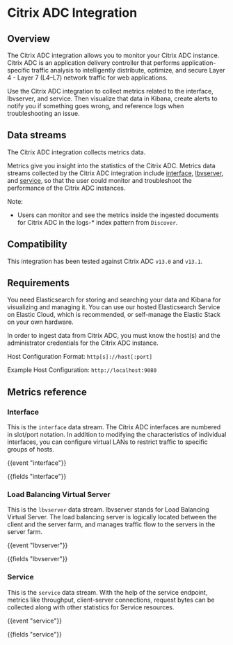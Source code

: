# Citrix ADC Integration

## Overview

The Citrix ADC integration allows you to monitor your Citrix ADC instance. Citrix ADC is an application delivery controller that performs application-specific traffic analysis to intelligently distribute, optimize, and secure Layer 4 - Layer 7 (L4–L7) network traffic for web applications.

Use the Citrix ADC integration to collect metrics related to the interface, lbvserver, and service. Then visualize that data in Kibana, create alerts to notify you if something goes wrong, and reference logs when troubleshooting an issue.

## Data streams

The Citrix ADC integration collects metrics data.

Metrics give you insight into the statistics of the Citrix ADC. Metrics data streams collected by the Citrix ADC integration include [interface](https://developer-docs.citrix.com/projects/netscaler-nitro-api/en/12.0/statistics/network/interface/), [lbvserver](https://developer-docs.citrix.com/projects/netscaler-nitro-api/en/12.0/statistics/lb/lbvserver/), and [service](https://developer-docs.citrix.com/projects/netscaler-nitro-api/en/12.0/statistics/basic/service/), so that the user could monitor and troubleshoot the performance of the Citrix ADC instances.

Note:
- Users can monitor and see the metrics inside the ingested documents for Citrix ADC in the logs-* index pattern from `Discover`.

## Compatibility

This integration has been tested against Citrix ADC `v13.0` and `v13.1`.

## Requirements

You need Elasticsearch for storing and searching your data and Kibana for visualizing and managing it. You can use our hosted Elasticsearch Service on Elastic Cloud, which is recommended, or self-manage the Elastic Stack on your own hardware.

In order to ingest data from Citrix ADC, you must know the host(s) and the administrator credentials for the Citrix ADC instance.

Host Configuration Format: `http[s]://host[:port]`

Example Host Configuration: `http://localhost:9080`

## Metrics reference

### Interface

This is the `interface` data stream. The Citrix ADC interfaces are numbered in slot/port notation. In addition to modifying the characteristics of individual interfaces, you can configure virtual LANs to restrict traffic to specific groups of hosts.

{{event "interface"}}

{{fields "interface"}}

### Load Balancing Virtual Server

This is the `lbvserver` data stream. lbvserver stands for Load Balancing Virtual Server. The load balancing server is logically located between the client and the server farm, and manages traffic flow to the servers in the server farm. 

{{event "lbvserver"}}

{{fields "lbvserver"}}

### Service

This is the `service` data stream. With the help of the service endpoint, metrics like throughput, client-server connections, request bytes can be collected along with other statistics for Service resources.

{{event "service"}}

{{fields "service"}}
